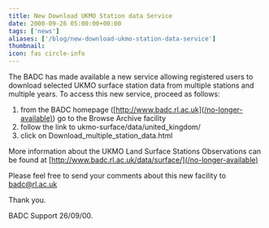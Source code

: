 ```yaml
---
title: New Download UKMO Station data Service
date: 2000-09-26 05:00:00+00:00
tags: ['news']
aliases: ['/blog/new-download-ukmo-station-data-service']
thumbnail: 
icon: fas circle-info
---
```



The BADC has made available a new service allowing registered users to
download selected UKMO surface station data from multiple stations and
multiple years. To access this new service, proceed as follows:

 
1. from the BADC homepage ([http://www.badc.rl.ac.uk](/no-longer-available)) go to the Browse
Archive facility
2. follow the link to ukmo-surface/data/united\_kingdom/
3. click on Download\_multiple\_station\_data.html




 More information about the UKMO Land Surface Stations Observations can
be found at [http://www.badc.rl.ac.uk/data/surface/](/no-longer-available)


 
Please feel free to send your comments about this new facility to
badc@rl.ac.uk


 
Thank you.


 
BADC Support 26/09/00.


